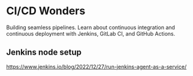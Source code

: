 # CI/CD Wonders
Building seamless pipelines. Learn about continuous integration and continuous deployment with Jenkins, GitLab CI, and GitHub Actions.


## Jenkins node setup  
https://www.jenkins.io/blog/2022/12/27/run-jenkins-agent-as-a-service/